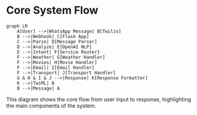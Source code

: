 
# Core System Flow

```mermaid
graph LR
    A[User] -->|WhatsApp Message| B[Twilio]
    B -->|Webhook| C[Flask App]
    C -->|Parse| D[Message Parser]
    D -->|Analyze| E[OpenAI NLP]
    E -->|Intent| F{Service Router}
    F -->|Weather| G[Weather Handler]
    F -->|Movies| H[Movie Handler]
    F -->|Email| I[Email Handler]
    F -->|Transport| J[Transport Handler]
    G & H & I & J -->|Response| K[Response Formatter]
    K -->|TwiML| B
    B -->|Message| A
```

This diagram shows the core flow from user input to response, highlighting the main components of the system.
